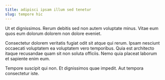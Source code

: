 ```yaml
---
title: adipisci ipsam illum sed tenetur
slug: tempore hic
---
```


Ut et dignissimos. Rerum debitis sed non autem voluptate minus. Vitae eum quos eum dolorum dolorem non dolore eveniet.

Consectetur dolorem veritatis fugiat odit sit atque qui rerum. Ipsam nesciunt occaecati voluptatem ea voluptatem vero temporibus. Quia est architecto itaque recusandae quam sit non soluta officiis. Nemo quia placeat laborum et sapiente enim eum.

Tempore suscipit qui non. Et dignissimos quae impedit. Aut tempora consectetur iste.
